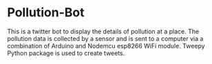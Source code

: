 # Pollution-Bot

This is a twitter bot to display the details of pollution at a place. The pollution data is collected by a sensor and is sent to a computer via a combination of Arduino and Nodemcu esp8266 WiFi module. Tweepy Python package is used to create tweets.
